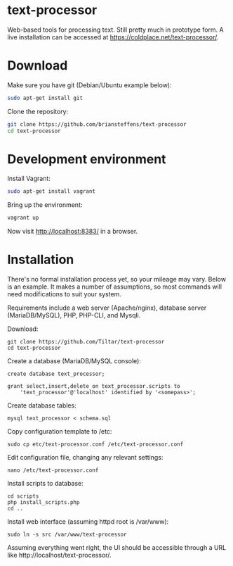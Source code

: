 text-processor
==============

Web-based tools for processing text. Still pretty much in prototype form.
A live installation can be accessed at https://coldplace.net/text-processor/.


# Download

Make sure you have git (Debian/Ubuntu example below):

```bash
sudo apt-get install git
```

Clone the repository:

```bash
git clone https://github.com/briansteffens/text-processor
cd text-processor
```


# Development environment

Install Vagrant:

```bash
sudo apt-get install vagrant
```

Bring up the environment:

```bash
vagrant up
```

Now visit [http://localhost:8383/](http://localhost:8383) in a browser.


Installation
============
There's no formal installation process yet, so your mileage may vary. Below is
an example. It makes a number of assumptions, so most commands will need
modifications to suit your system.

Requirements include a web server (Apache/nginx), database server
(MariaDB/MySQL), PHP, PHP-CLI, and Mysqli.

Download:
```
git clone https://github.com/Tiltar/text-processor
cd text-processor
```

Create a database (MariaDB/MySQL console):
```
create database text_processor;

grant select,insert,delete on text_processor.scripts to
    'text_processor'@'localhost' identified by '<somepass>';
```

Create database tables:
```
mysql text_processor < schema.sql
```

Copy configuration template to /etc:
```
sudo cp etc/text-processor.conf /etc/text-processor.conf
```

Edit configuration file, changing any relevant settings:
```
nano /etc/text-processor.conf
```

Install scripts to database:
```
cd scripts
php install_scripts.php
cd ..
```

Install web interface (assuming httpd root is /var/www):
```
sudo ln -s src /var/www/text-processor
```

Assuming everything went right, the UI should be accessible through a URL like
http://localhost/text-processor/.
